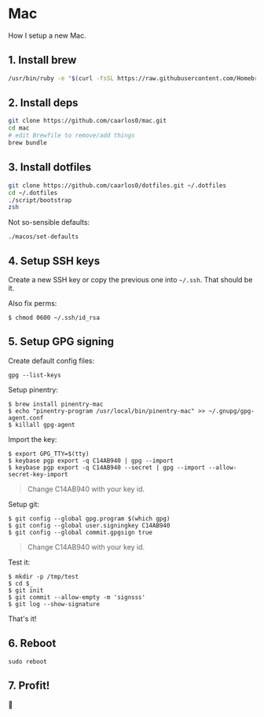 # Mac

How I setup a new Mac.

## 1. Install brew

```sh
/usr/bin/ruby -e "$(curl -fsSL https://raw.githubusercontent.com/Homebrew/install/master/install)"
```

## 2. Install deps

```sh
git clone https://github.com/caarlos0/mac.git
cd mac
# edit Brewfile to remove/add things
brew bundle
```

## 3. Install dotfiles

```sh
git clone https://github.com/caarlos0/dotfiles.git ~/.dotfiles
cd ~/.dotfiles
./script/bootstrap
zsh
```

Not so-sensible defaults:

```console
./macos/set-defaults
```

## 4. Setup SSH keys

Create a new SSH key or copy the previous one into `~/.ssh`. That should be
it.

Also fix perms:

```console
$ chmod 0600 ~/.ssh/id_rsa
```

## 5. Setup GPG signing

Create default config files:

```console
gpg --list-keys
```

Setup pinentry:

```console
$ brew install pinentry-mac
$ echo "pinentry-program /usr/local/bin/pinentry-mac" >> ~/.gnupg/gpg-agent.conf
$ killall gpg-agent
```

Import the key:

```console
$ export GPG_TTY=$(tty)
$ keybase pgp export -q C14AB940 | gpg --import
$ keybase pgp export -q C14AB940 --secret | gpg --import --allow-secret-key-import
```

> Change C14AB940 with your key id.

Setup git:

```console
$ git config --global gpg.program $(which gpg)
$ git config --global user.signingkey C14AB940
$ git config --global commit.gpgsign true
```

> Change C14AB940 with your key id.

Test it:

```console
$ mkdir -p /tmp/test
$ cd $_
$ git init
$ git commit --allow-empty -m 'signsss'
$ git log --show-signature
```

That's it!


## 6. Reboot

```console
sudo reboot
```

## 7. Profit!

:beers:
